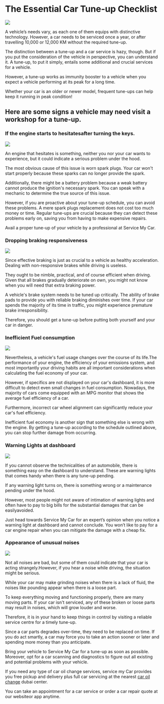 # The Essential Car Tune-up Checklist 
![](https://i.imgur.com/6QKpBwE.png)

A vehicle’s needs vary, as each one of them equips with distinctive technology. However, a car needs to be serviced once a year, or after travelling 10,000 or 12,000 KM without the required tune-up.

The distinction between a tune-up and a car service is hazy, though. But if you put the consideration of the vehicle in perspective, you can understand it. A tune-up, to put it simply, entails some additional and crucial services for a vehicle.

However, a tune-up works as immunity booster to a vehicle when you expect a vehicle performing at its peak for a long time.

Whether your car is an older or newer model, frequent tune-ups can help keep it running in peak condition! 

## Here are some signs a vehicle may need visit a workshop for a tune-up.
### If the engine starts to hesitatesafter turning the keys.
![](https://i.imgur.com/3MRrCxi.png)

An engine that hesitates is something, neither you nor your car wants to experience, but it could indicate a serious problem under the hood.

The most obvious cause of this issue is worn spark plugs. Your car won't start properly because these sparks can no longer provide the spark.

Additionally, there might be a battery problem because a weak battery cannot produce the ignition's necessary spark. You can speak with a mechanic to determine the true source of this issue.

However, if you are proactive about your tune-up schedule, you can avoid these problems. A mere spark plugs replacement does not cost too much money or time. Regular tune-ups are crucial because they can detect these problems early on, saving you from having to make expensive repairs.

Avail a proper tune-up of your vehicle by a professional at Service My Car.

### Dropping braking responsiveness
![](https://i.imgur.com/MdwJWWb.jpg)

Since effective braking is just as crucial to a vehicle as healthy acceleration. Dealing with non-responsive brakes while driving is useless.

They ought to be nimble, practical, and of course efficient when driving. Given that all brakes gradually deteriorate on own, you might not know when you will need that extra braking power.

A vehicle's brake system needs to be tuned up critically. The ability of brake pads to provide you with reliable braking diminishes over time. If your car spends the majority of its time in traffic, you might experience premature brake irresponsibility.

Therefore, you should get a tune-up before putting both yourself and your car in danger. 

### Inefficient Fuel consumption
![](https://i.imgur.com/jTjdKxz.jpg)

Nevertheless, a vehicle's fuel usage changes over the course of its life.The performance of your engine, the efficiency of your emissions system, and most importantly your driving habits are all important considerations when calculating the fuel economy of your car.

However, if specifics are not displayed on your car's dashboard, it is more difficult to detect even small changes in fuel consumption. Nowadays, the majority of cars come equipped with an MPG monitor that shows the average fuel efficiency of a car.

Furthermore, incorrect car wheel alignment can significantly reduce your car's fuel efficiency.

Inefficient fuel economy is another sign that something else is wrong with the engine. By getting a tune-up according to the schedule outlined above, you can stop further damage from occurring.

### Warning Lights at dashboard
![](https://i.imgur.com/GK8x84i.jpg)

If you cannot observe the technicalities of an automobile, there is something easy on the dashboard to understand. These are warning lights that comes handy when there is any tune-up pending. 

If any warning light turns on, there is something wrong or a maintenance pending under the hood. 

However, most people might not aware of intimation of warning lights and often have to pay to big bills for the substantial damages that can be easilyavoided.

Just head towards Service My Car for an expert’s opinion when you notice a warning light at dashboard and cannot conclude. You won’t like to pay for a car engine repair when you can mitigate the damage with a cheap fix.

### Appearance of unusual noises
![](https://i.imgur.com/aa6fLqg.jpg)

Not all noises are bad, but some of them could indicate that your car is acting strangely.However, if you hear a noise while driving, the situation might be serious.

While your car may make grinding noises when there is a lack of fluid, the noises like pounding appear when there is a loose part.

To keep everything moving and functioning properly, there are many moving parts. If your car isn't serviced, any of these broken or loose parts may result in noises, which will grow louder and worse.

Therefore, it is in your hand to keep things in control by visiting a reliable service centre for a timely tune-up.

Since a car parts degrades over-time, they need to be replaced on time. If you do act smartly, a car may force you to take an action sooner or later and spending more money than you anticipate.

Bring your vehicle to Service My Car for a tune-up as soon as possible. Moreover, opt for a car scanning and diagnostics to figure out all existing and potential problems with your vehicle.

If you need any type of car oil change services, service my Car provides you free pickup and delivery plus full car servicing at the nearest [car oil change](https://servicemycar.com/uae/car-oil-change) dubai center.

You can take an appointment for a car service or order a car repair quote at our websiteor app anytime.